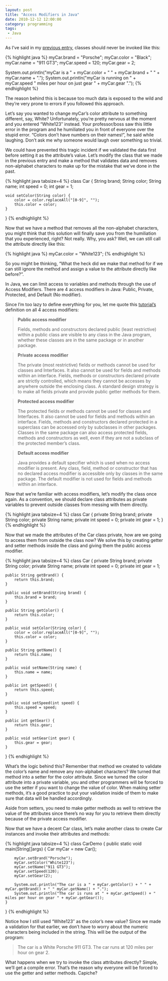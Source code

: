 ```yaml
---
layout: post
title: "Access Modifiers in Java"
date: 2010-12-12 12:00:00
category: programming
tags:
 - Java
---
```


As I’ve said in my [previous entry](http://terenceponce.github.com/blog/2010/12/04/classes-and-objects-in-java/), classes should never be invoked like this:

{% highlight java %}
myCar.brand = "Porsche";
myCar.color = "Black";
myCar.name = "911 GT3";
myCar.speed = 120;
myCar.gear = 2;

System.out.println("myCar is a " + myCar.color + " " + myCar.brand + " " + myCar.name + ".");
System.out.println("myCar is running on " + myCar.speed " miles per hour on just gear " + myCar.gear ".");
{% endhighlight %}

The reason behind this is because too much data is exposed to the wild and they’re very prone to errors if you followed this approach.

Let’s say you wanted to change myCar’s color attribute to something different, say, White? Unfortunately, you’re pretty nervous at the moment and you entered “White123″ instead. Your professor/boss saw this little error in the program and he humiliated you in front of everyone over the stupid error. “Colors don’t have numbers on their names!”, he said while laughing. Don’t ask me why someone would laugh over something so trivial.

We could have prevented this tragic incident if we validated the data first before setting it as the attribute’s value. Let’s modify the class that we made in the previous entry and make a method that validates data and removes non-alphabet characters to make up for the mistake that we’ve done in the past.

{% highlight java tabsize=4 %}
class Car {
	String brand;
	String color;
	String name;
	int speed = 0;
	int gear = 1;

	void setColor(String color) {
		color = color.replaceAll("[0-9]", "");
		this.color = color;
	}
}
{% endhighlight %}

Now that we have a method that removes all the non-alphabet characters, you might think that this solution will finally save you from the humiliation that you experienced, right? Not really. Why, you ask? Well, we can still call the attribute directly like this:

{% highlight java %}
myCar.color = "White123";
{% endhighlight %}

So you might be thinking, “What the heck did we make that method for if we can still ignore the method and assign a value to the attribute directly like before?”.

In Java, we can limit access to variables and methods through the use of Access Modifiers. There are 4 access modifiers in Java: Public, Private, Protected, and Default (No modifier).

Since I’m too lazy to define everything for you, let me quote this [tutorial’s](http://www.javabeginner.com/learn-java/introduction-to-java-access-modifiers) definition on all 4 access modifiers:

> **Public access modifier**
>
> Fields, methods and constructors declared public (least restrictive) within a public class are visible to any class in the Java program, whether these classes are in the same package or in another package.

> **Private access modifier**
>
> The private (most restrictive) fields or methods cannot be used for classes and Interfaces. It also cannot be used for fields and methods within an interface. Fields, methods or constructors declared private are strictly controlled, which means they cannot be accesses by anywhere outside the enclosing class. A standard design strategy is to make all fields private and provide public getter methods for them.

> **Protected access modifier**
>
> The protected fields or methods cannot be used for classes and Interfaces. It also cannot be used for fields and methods within an interface. Fields, methods and constructors declared protected in a superclass can be accessed only by subclasses in other packages. Classes in the same package can also access protected fields, methods and constructors as well, even if they are not a subclass of the protected member’s class.

> **Default access modifier**
>
> Java provides a default specifier which is used when no access modifier is present. Any class, field, method or constructor that has no declared access modifier is accessible only by classes in the same package. The default modifier is not used for fields and methods within an interface.

Now that we’re familiar with access modifiers, let’s modify the class once again. As a convention, we should declare class attributes as private variables to prevent outside classes from messing with them directly.

{% highlight java tabsize=4 %}
class Car {
	private String brand;
	private String color;
	private String name;
	private int speed = 0;
	private int gear = 1;
}
{% endhighlight %}

Now that we made the attributes of the Car class private, how are we going to access them from outside the class now? We solve this by creating getter and setter methods inside the class and giving them the public access modifier.

{% highlight java tabsize=4 %}
class Car {
	private String brand;
	private String color;
	private String name;
	private int speed = 0;
	private int gear = 1;

	public String getBrand() {
		return this.brand;
	}

	public void setBrand(String brand) {
		this.brand = brand;
	}

	public String getColor() {
		return this.color;
	}

	public void setColor(String color) {
		color = color.replaceAll("[0-9]", "");
		this.color = color;
	}

	public String getName() {
		return this.name;
	}

	public void setName(String name) {
		this.name = name;
	}

	public int getSpeed() {
		return this.speed;
	}

	public void setSpeed(int speed) {
		this.speed = speed;
	}

	public int getGear() {
		return this.gear;
	}

	public void setGear(int gear) {
		this.gear = gear;
	}
}
{% endhighlight %}

What’s the logic behind this? Remember that method we created to validate the color’s name and remove any non-alphabet characters? We turned that method into a setter for the color attribute. Since we turned the color attribute into a private variable, you and other programmers will be forced to use the setter if you want to change the value of color. When making setter methods, it’s a good practice to put your validation inside of them to make sure that data will be handled accordingly.

Aside from setters, you need to make getter methods as well to retrieve the value of the attributes since there’s no way for you to retrieve them directly because of the private access modifier.

Now that we have a decent Car class, let’s make another class to create Car instances and invoke their attributes and methods:

{% highlight java tabsize=4 %}
class CarDemo {
	public static void main(String[]args) {
		Car myCar = new Car();

		myCar.setBrand("Porsche");
		myCar.setColor("White123");
		myCar.setName("911 GT3");
		myCar.setSpeed(120);
		myCar.setGear(2);

		System.out.println("The car is a " + myCar.getColor() + " " + myCar.getBrand() + " " myCar.getName() + ".");
		System.out.println("The car is runs at " + myCar.getSpeed() + " miles per hour on gear " + myCar.getGear());
	}
}
{% endhighlight %}

Notice how I still used “White123″ as the color’s new value? Since we made a validation for that earlier, we don’t have to worry about the numeric characters being included in the string. This will be the output of the program:

> The car is a White Porsche 911 GT3.
> The car runs at 120 miles per hour on gear 2.

What happens when we try to invoke the class attributes directly? Simple, we’ll get a compile error. That’s the reason why everyone will be forced to use the getter and setter methods. Capiche?


